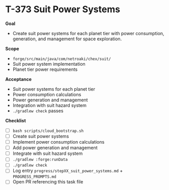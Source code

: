 # T-373 Suit Power Systems

**Goal**

- Create suit power systems for each planet tier with power consumption, generation, and management for space exploration.

**Scope**

- `forge/src/main/java/com/netroaki/chex/suit/`
- Suit power system implementation
- Planet tier power requirements

**Acceptance**

- Suit power systems for each planet tier
- Power consumption calculations
- Power generation and management
- Integration with suit hazard system
- `./gradlew check` passes

**Checklist**

- [ ] `bash scripts/cloud_bootstrap.sh`
- [ ] Create suit power systems
- [ ] Implement power consumption calculations
- [ ] Add power generation and management
- [ ] Integrate with suit hazard system
- [ ] `./gradlew :forge:runData`
- [ ] `./gradlew check`
- [ ] Log entry `progress/stepXX_suit_power_systems.md` + `PROGRESS_PROMPTS.md`
- [ ] Open PR referencing this task file
